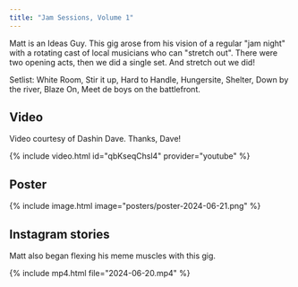 ```yaml
---
title: "Jam Sessions, Volume 1"
---
```


Matt is an Ideas Guy. This gig arose from his vision of a regular "jam night" with a rotating cast of local musicians who can "stretch out". There were two opening acts, then we did a single set.  And stretch out we did!

Setlist: White Room, Stir it up, Hard to Handle, Hungersite, Shelter, Down by the river, Blaze On, Meet de boys on the battlefront.

## Video

Video courtesy of Dashin Dave. Thanks, Dave!

{% include video.html id="qbKseqChsl4" provider="youtube" %}

## Poster

{% include image.html image="posters/poster-2024-06-21.png" %}

## Instagram stories

Matt also began flexing his meme muscles with this gig.

{% include mp4.html file="2024-06-20.mp4" %}
